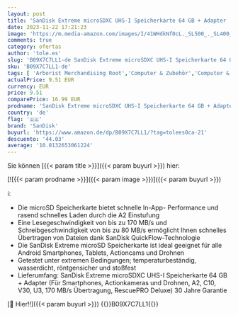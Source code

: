 ```yaml
---
layout: post
title: 'SanDisk Extreme microSDXC UHS-I Speicherkarte 64 GB + Adapter  Für Smartphones  Actionkameras und Drohnen  A2  C10  V30  U3  170 MB/s Übertragung  RescuePRO Deluxe '
date: 2023-11-22 17:21:23
image: 'https://m.media-amazon.com/images/I/41WHdkNf0cL._SL500_._SL400_.jpg'
comments: true
category: ofertas
author: 'tole.es'
slug: 'B09X7C7LL1-de SanDisk Extreme microSDXC UHS-I Speicherkarte 64 GB +...'
sku: 'B09X7C7LL1-de'
tags: [ 'Arborist Merchandising Root','Computer & Zubehör','Computer & Zubehör: Produkte mit Umwelt-Label','Datenspeicher','Externe Datenspeicher','Micro SD Speicherkarten','Self Service','Special Features Stores','Speicherkarten','a4cbee59-f823-40fe-831a-7de64f655f6f_0','a4cbee59-f823-40fe-831a-7de64f655f6f_1301','sandisk','🇩🇪', ]
actualPrice: 9.51 EUR
currency: EUR
price: 9.51
comparePrice: 16.99 EUR
prodname: 'SanDisk Extreme microSDXC UHS-I Speicherkarte 64 GB + Adapter  Für Smartphones  Actionkameras und Drohnen  A2  C10  V30  U3  170 MB/s Übertragung  RescuePRO Deluxe '
country: 'de'
flag: '🇩🇪'
brand: 'SanDisk'
buyurl: 'https://www.amazon.de/dp/B09X7C7LL1/?tag=tolees0ca-21'
descuento: '44.03'
average: '10.0132653061224'
---
```


Sie können [{{< param title >}}]({{< param buyurl >}}) hier:

[![{{< param prodname >}}]({{< param image >}})]({{< param buyurl >}})

ℹ️:

- Die microSD Speicherkarte bietet schnelle In-App- Performance und rasend schnelles Laden durch die A2 Einstufung
- Eine Lesegeschwindigkeit von bis zu 170 MB/s und Schreibgeschwindigkeit von bis zu 80 MB/s ermöglicht Ihnen schnelles Übertragen von Dateien dank SanDisk QuickFlow-Technologie
- Die SanDisk Extreme microSD Speicherkarte ist ideal geeignet für alle Android Smartphones, Tablets, Actioncams und Drohnen
- Getestet unter extremen Bedingungen; temperaturbeständig, wasserdicht, röntgensicher und stoßfest
- Lieferumfang: SanDisk Extreme microSDXC UHS-I Speicherkarte 64 GB + Adapter (Für Smartphones, Actionkameras und Drohnen, A2, C10, V30, U3, 170 MB/s Übertragung, RescuePRO Deluxe) 30 Jahre Garantie

[🛒 Hier!!]({{< param buyurl >}})
{{<world>}}B09X7C7LL1{{</world>}}

